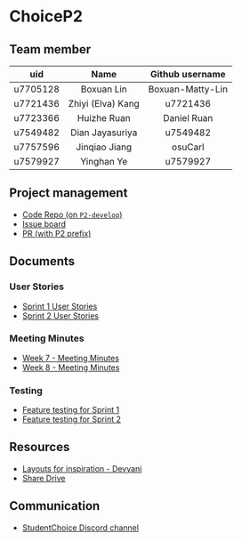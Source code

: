 # ChoiceP2

## Team member

|   uid   |       Name       | Github username |
| :------: | :---------------: | :--------------: |
| u7705128 |    Boxuan Lin    | Boxuan-Matty-Lin |
| u7721436 | Zhiyi (Elva) Kang |     u7721436     |
| u7723366 |    Huizhe Ruan    |   Daniel Ruan   |
| u7549482 |  Dian Jayasuriya  |     u7549482     |
| u7757596 |   Jinqiao Jiang   |     osuCarl     |
| u7579927 |    Yinghan Ye    |     u7579927     |

## Project management

- [Code Repo (on `P2-develop`)](https://github.com/StudentsChoiceProject/StudentsChoice/tree/P2-develop)
- [Issue board](https://github.com/orgs/StudentsChoiceProject/projects/8)
- [PR (with P2 prefix)](https://github.com/StudentsChoiceProject/StudentsChoice/pulls?q=in%3A+P2)

## Documents

### User Stories
  - [Sprint 1 User Stories](https://github.com/StudentsChoiceProject/ChoiceP2/blob/1badaeb891bbe151fc710a9f625a8a20ed485db0/User%20Stories/Sprint1-User%20Stories.md)
  - [Sprint 2 User Stories](https://github.com/StudentsChoiceProject/ChoiceP2/blob/1badaeb891bbe151fc710a9f625a8a20ed485db0/User%20Stories/Sprint2-User%20Stories.md)

### Meeting Minutes
  - [Week 7 - Meeting Minutes](https://github.com/StudentsChoiceProject/ChoiceP2/blob/main/Meeting%20Minutes/Week%207%20-%20Meeting%20Minutes.md)
  - [Week 8 - Meeting Minutes](https://github.com/StudentsChoiceProject/ChoiceP2/blob/7c359ebe82cb8e1e0c8da00f49474e4760f46824/Meeting%20Minutes/Week%208%20-%20Meeting%20Minutes.md)

### Testing
  - [Feature testing for Sprint 1](https://docs.google.com/spreadsheets/d/16kJYZZiO2XxfPcMdEJ2YORptlqKRuiYNryE6wokBMP8/edit?gid=0#gid=0)
  - [Feature testing for Sprint 2](https://docs.google.com/spreadsheets/d/1BRc4EfhmgJae6mwMEAlTfh3byd775clSk7crf3dDMf4/edit?gid=0#gid=0)

## Resources

- [Layouts for inspiration - Devyani](https://drive.google.com/drive/folders/1cir_6cwSUgdYdwXB8t1ntmZN_rW4NBvE)
- [Share Drive](https://drive.google.com/drive/folders/1PN4l5kdU2rm26aWHcwXG-CnS1zDTeQ1x?usp=drive_link)

## Communication

- [StudentChoice Discord channel](https://discord.com/channels/1247847844896047145/1265284009408200776)

